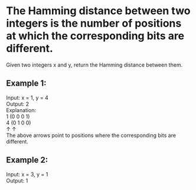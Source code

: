 # The Hamming distance between two integers is the number of positions at which the corresponding bits are different.

Given two integers x and y, return the Hamming distance between them.

 

## Example 1:

Input: x = 1, y = 4  
Output: 2  
Explanation:  
1   (0 0 0 1)  
4   (0 1 0 0)  
       ↑   ↑  
The above arrows point to positions where the corresponding bits are different.
## Example 2:

Input: x = 3, y = 1  
Output: 1

